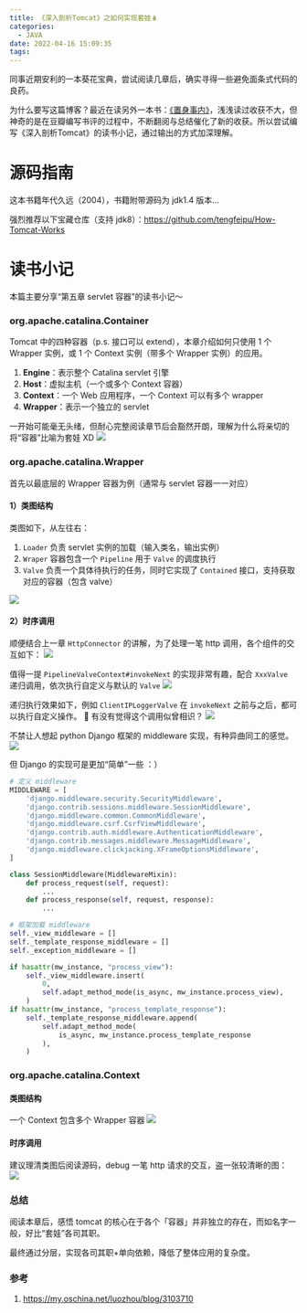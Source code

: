 ```yaml
---
title: 《深入剖析Tomcat》之如何实现套娃🪆
categories:
  - JAVA
date: 2022-04-16 15:09:35
tags:
---
```


同事近期安利的一本葵花宝典，尝试阅读几章后，确实寻得一些避免面条式代码的良药。

为什么要写这篇博客？最近在读另外一本书：[《置身事内》](https://book.douban.com/subject/35546622/)，浅浅读过收获不大，但神奇的是在豆瓣编写书评的过程中，不断翻阅与总结催化了新的收获。所以尝试编写《深入剖析Tomcat》的读书小记，通过输出的方式加深理解。

<!--more-->


# 源码指南
这本书籍年代久远（2004），书籍附带源码为 jdk1.4 版本... 

强烈推荐以下宝藏仓库（支持 jdk8）：https://github.com/tengfeipu/How-Tomcat-Works 


# 读书小记
本篇主要分享“第五章 servlet 容器”的读书小记～

### org.apache.catalina.Container 
Tomcat 中的四种容器（p.s. 接口可以 extend），本章介绍如何只使用 1 个 Wrapper 实例，或 1 个 Context 实例（带多个 Wrapper 实例）的应用。
1. **Engine**：表示整个 Catalina servlet 引擎
2. **Host**：虚拟主机（一个或多个 Context 容器）
3. **Context**：一个 Web 应用程序，一个 Context 可以有多个 wrapper
4. **Wrapper**：表示一个独立的 servlet

一开始可能毫无头绪，但耐心完整阅读章节后会豁然开朗，理解为什么将亲切的将“容器”比喻为套娃 XD
![](../images/blog/2021-09-04-jvm-note/16503302866162.jpg)


### org.apache.catalina.Wrapper
首先以最底层的 Wrapper 容器为例（通常与 servlet 容器一一对应）

#### 1）类图结构
类图如下，从左往右：
1. `Loader` 负责 servlet 实例的加载（输入类名，输出实例）
2. `Wraper` 容器包含一个 `Pipeline` 用于 `Valve` 的调度执行
3. `Valve` 负责一个具体待执行的任务，同时它实现了 `Contained` 接口，支持获取对应的容器（包含 valve）

![](../images/blog/2021-09-04-jvm-note/16495549173898.jpg)

#### 2）时序调用
顺便结合上一章 `HttpConnector` 的讲解，为了处理一笔 http 调用，各个组件的交互如下：
![](../images/blog/2021-09-04-jvm-note/16495625199690.jpg)

值得一提 `PipelineValveContext#invokeNext` 的实现非常有趣，配合 `XxxValve` 递归调用，依次执行自定义与默认的 `Valve`
![](../images/blog/2021-09-04-jvm-note/16495634084412.jpg)

递归执行效果如下，例如 `ClientIPLoggerValve` 在 `invokeNext` 之前与之后，都可以执行自定义操作。 🤔 有没有觉得这个调用似曾相识？
![](../images/blog/2021-09-04-jvm-note/16495647257469.jpg)

不禁让人想起 python Django 框架的 middleware 实现，有种异曲同工的感觉。
![](../images/blog/2021-09-04-jvm-note/16495648804556.jpg)

但 Django 的实现可是更加“简单”一些 ：）
```python
# 定义 middleware 
MIDDLEWARE = [
    'django.middleware.security.SecurityMiddleware',
    'django.contrib.sessions.middleware.SessionMiddleware',
    'django.middleware.common.CommonMiddleware',
    'django.middleware.csrf.CsrfViewMiddleware',
    'django.contrib.auth.middleware.AuthenticationMiddleware',
    'django.contrib.messages.middleware.MessageMiddleware',
    'django.middleware.clickjacking.XFrameOptionsMiddleware',
]

class SessionMiddleware(MiddlewareMixin):
    def process_request(self, request):
        ...
    def process_response(self, request, response):
        ...

# 框架加载 middleware
self._view_middleware = []
self._template_response_middleware = []
self._exception_middleware = []

if hasattr(mw_instance, "process_view"):
    self._view_middleware.insert(
        0,
        self.adapt_method_mode(is_async, mw_instance.process_view),
    )
if hasattr(mw_instance, "process_template_response"):
    self._template_response_middleware.append(
        self.adapt_method_mode(
            is_async, mw_instance.process_template_response
        ),
    )
```


### org.apache.catalina.Context

#### 类图结构
一个 Context 包含多个 Wrapper 容器
![](../images/blog/2021-09-04-jvm-note/16495652434613.jpg)

#### 时序调用
建议理清类图后阅读源码，debug 一笔 http 请求的交互，盗一张较清晰的图：
![](../images/blog/2021-09-04-jvm-note/16495812116720.jpg)

### 总结
阅读本章后，感悟 tomcat 的核心在于各个「容器」并非独立的存在，而如名字一般，好比“套娃”各司其职。

最终通过分层，实现各司其职+单向依赖，降低了整体应用的复杂度。

### 参考
1. https://my.oschina.net/luozhou/blog/3103710